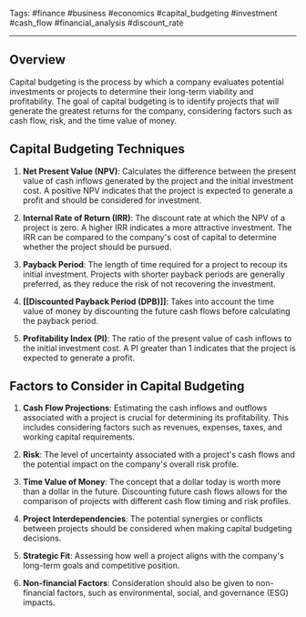 Tags: #finance #business #economics #capital_budgeting #investment #cash_flow #financial_analysis #discount_rate

---

## Overview

Capital budgeting is the process by which a company evaluates potential investments or projects to determine their long-term viability and profitability. The goal of capital budgeting is to identify projects that will generate the greatest returns for the company, considering factors such as cash flow, risk, and the time value of money.

## Capital Budgeting Techniques

1.  **Net Present Value (NPV)**: Calculates the difference between the present value of cash inflows generated by the project and the initial investment cost. A positive NPV indicates that the project is expected to generate a profit and should be considered for investment.
    
2.  **Internal Rate of Return (IRR)**: The discount rate at which the NPV of a project is zero. A higher IRR indicates a more attractive investment. The IRR can be compared to the company's cost of capital to determine whether the project should be pursued.
    
3.  **Payback Period**: The length of time required for a project to recoup its initial investment. Projects with shorter payback periods are generally preferred, as they reduce the risk of not recovering the investment.
    
4.  **[[Discounted Payback Period (DPB)]]**: Takes into account the time value of money by discounting the future cash flows before calculating the payback period.
    
5.  **Profitability Index (PI)**: The ratio of the present value of cash inflows to the initial investment cost. A PI greater than 1 indicates that the project is expected to generate a profit.
    

## Factors to Consider in Capital Budgeting

1.  **Cash Flow Projections**: Estimating the cash inflows and outflows associated with a project is crucial for determining its profitability. This includes considering factors such as revenues, expenses, taxes, and working capital requirements.
    
2.  **Risk**: The level of uncertainty associated with a project's cash flows and the potential impact on the company's overall risk profile.
    
3.  **Time Value of Money**: The concept that a dollar today is worth more than a dollar in the future. Discounting future cash flows allows for the comparison of projects with different cash flow timing and risk profiles.
    
4.  **Project Interdependencies**: The potential synergies or conflicts between projects should be considered when making capital budgeting decisions.
    
5.  **Strategic Fit**: Assessing how well a project aligns with the company's long-term goals and competitive position.
    
6.  **Non-financial Factors**: Consideration should also be given to non-financial factors, such as environmental, social, and governance (ESG) impacts.